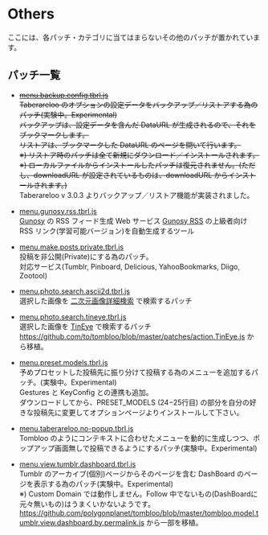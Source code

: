# Others

ここには、各パッチ・カテゴリに当てはまらないその他のパッチが置かれています。

## パッチ一覧

* <del>[menu.backup.config.tbrl.js](https://raw.github.com/YungSang/patches-for-taberareloo/master/others/menu.backup.config.tbrl.js)  
	Taberareloo のオプションの設定データをバックアップ／リストアする為のパッチ(実験中。Experimental)  
	バックアップは、設定データを含んだ DataURL が生成されるので、それをブックマークします。  
	リストアは、ブックマークした DataURL のページを開いて行います。  
	※) リストア時のパッチは全て新規にダウンロード／インストールされます。  
	※) ローカルファイルからインストールしたパッチは復元されません。(ただし、downloadURL が設定されているものは、downloadURL からインストールされます。)</del>  
	Taberareloo v 3.0.3 よりバックアップ／リストア機能が実装されました。

* [menu.gunosy.rss.tbrl.js](https://raw.github.com/YungSang/patches-for-taberareloo/master/others/menu.gunosy.rss.tbrl.js)  
	[Gunosy](http://gunosy.com) の RSS フィード生成 Web サービス [Gunosy RSS](http://dai-shi.github.io/gunosy-rss/) の上級者向け RSS リンク(学習可能バージョン)を自動生成するツール

* [menu.make.posts.private.tbrl.js](https://raw.github.com/YungSang/patches-for-taberareloo/master/others/menu.make.posts.private.tbrl.js)  
	投稿を非公開(Private)にする為のパッチ。  
	対応サービス(Tumblr, Pinboard, Delicious, YahooBookmarks, Diigo, Zootool)

* [menu.photo.search.ascii2d.tbrl.js](https://raw.github.com/YungSang/patches-for-taberareloo/master/others/menu.photo.search.ascii2d.tbrl.js)  
	選択した画像を [二次元画像詳細検索](http://www.ascii2d.net/imagesearch) で検索するパッチ

* [menu.photo.search.tineye.tbrl.js](https://raw.github.com/YungSang/patches-for-taberareloo/master/others/menu.photo.search.tineye.tbrl.js)  
	選択した画像を [TinEye](http://www.tineye.com) で検索するパッチ
	https://github.com/to/tombloo/blob/master/patches/action.TinEye.js から移植。

* [menu.preset.models.tbrl.js](https://raw.github.com/YungSang/patches-for-taberareloo/master/others/menu.preset.models.tbrl.js)  
	予めプロセットした投稿先に振り分けて投稿する為のメニューを追加するパッチ。(実験中。Experimental)  
	Gestures と KeyConfig との連携も追加。  
	ダウンロードしてから、PRESET_MODELS (24−25行目) の部分を自分の好きな投稿先に変更してオプションページよりインストールして下さい。

* [menu.taberareloo.no-popup.tbrl.js](https://raw.github.com/YungSang/patches-for-taberareloo/master/others/menu.taberareloo.no-popup.tbrl.js)  
	Tombloo のようにコンテキストに合わせたメニューを動的に生成しつつ、ポップアップ画面無しで投稿できるようにするパッチ(実験中。Experimental)

* [menu.view.tumblr.dashboard.tbrl.js](https://raw.github.com/YungSang/patches-for-taberareloo/master/others/menu.view.tumblr.dashboard.tbrl.js)  
	Tumblr のアーカイブ(個別)ページからそのページを含む DashBoard のページを表示する為のパッチ(実験中。Experimental)  
	※) Custom Domain では動作しません。Follow 中でないもの(DashBoardに元々無いもの)はうまくいかないようです。  
	https://github.com/polygonplanet/tombloo/blob/master/tombloo.model.tumblr.view.dashboard.by.permalink.js から一部を移植。

